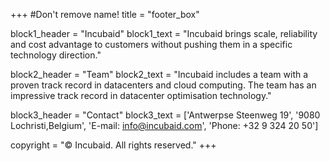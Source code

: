 +++
#Don't remove name!
title = "footer_box"

block1_header = "Incubaid"
block1_text = "Incubaid brings scale, reliability and cost advantage to customers without pushing them in a specific technology direction."

block2_header = "Team"
block2_text = "Incubaid includes a team with a proven track record in datacenters and cloud computing. The team has an impressive track record in datacenter optimisation technology."

block3_header = "Contact"
block3_text = ['Antwerpse Steenweg 19', '9080 Lochristi,Belgium', 'E-mail: info@incubaid.com', 'Phone: +32 9 324 20 50']

copyright = "© Incubaid. All rights reserved."
+++